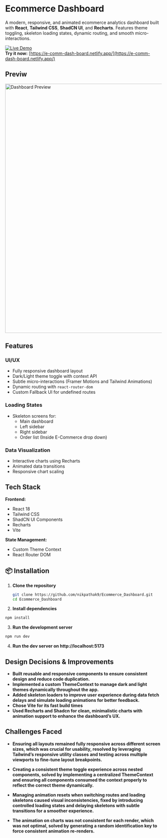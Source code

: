 # Ecommerce Dashboard

A modern, responsive, and animated ecommerce analytics dashboard built with **React**, **Tailwind CSS**, **ShadCN UI**, and **Recharts**. Features theme toggling, skeleton loading states, dynamic routing, and smooth micro-interactions.

[![Live Demo](https://img.shields.io/badge/🚀_Live_Demo-Open-blue?style=for-the-badge&logo=netlify)](https://e-comm-dash-board.netlify.app/)  
**Try it now:** [https://e-comm-dash-board.netlify.app/](https://e-comm-dash-board.netlify.app/)

## Previw
<img src="https://github.com/user-attachments/assets/6575cc67-c248-4c7a-9c5c-4dcfcb4dc0d8" alt="Dashboard Preview" width="800" />

## Features

### UI/UX
- Fully responsive dashboard layout
- Dark/Light theme toggle with context API
- Subtle micro-interactions (Framer Motions and Tailwind Animations)
- Dynamic routing with `react-router-dom`
- Custom Fallback UI for undefined routes

### Loading States
- Skeleton screens for:
  - Main dashboard
  - Left sidebar
  - Right sidebar
  - Order list (Inside E-Commerce drop down)

### Data Visualization
- Interactive charts using Recharts
- Animated data transitions
- Responsive chart scaling

## Tech Stack

**Frontend:**
- React 18
- Tailwind CSS
- ShadCN UI Components
- Recharts
- Vite

**State Management:**
- Custom Theme Context
- React Router DOM

## 📦 Installation

1. **Clone the repository**

   ```bash
   git clone https://github.com/nikpathak9/Ecommerce_Dashboard.git
   cd Ecommerce_Dashboard
   ```

2. **Install dependencies**
  ```bash
  npm install
  ```

3. **Run the development server**
  ```bash
  npm run dev
  ```

4. **Run the dev server on http://localhost:5173**

## Design Decisions & Improvements

- **Built reusable and responsive components to ensure consistent design and reduce code duplication.**
- **Implemented a custom ThemeContext to manage dark and light themes dynamically throughout the app.**
- **Added skeleton loaders to improve user experience during data fetch delays and simulate loading animations for better feedback.**
- **Chose Vite for its fast build times**
- **Used Recharts and Shadcn for clean, minimalistic charts with animation support to enhance the dashboard’s UX.**

## Challenges Faced
- **Ensuring all layouts remained fully responsive across different screen sizes, which was crucial for usability, resolved by leveraging Tailwind’s responsive utility classes and testing across multiple viewports to fine-tune layout breakpoints.**

- **Creating a consistent theme toggle experience across nested components, solved by implementing a centralized ThemeContext and ensuring all components consumed the context properly to reflect the correct theme dynamically.**

- **Managing animation resets when switching routes and loading skeletons caused visual inconsistencies, fixed by introducing controlled loading states and delaying skeletons with subtle transitions for a smoother experience.**

- **The animation on charts was not consistent for each render, which was not optimal, solved by generating a random identification key to force consistent animation re-renders.**
